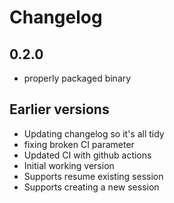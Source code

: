 # Changelog

## 0.2.0

* properly packaged binary

## Earlier versions

* Updating changelog so it's all tidy
* fixing broken CI parameter
* Updated CI with github actions
* Initial working version
* Supports resume existing session
* Supports creating a new session
